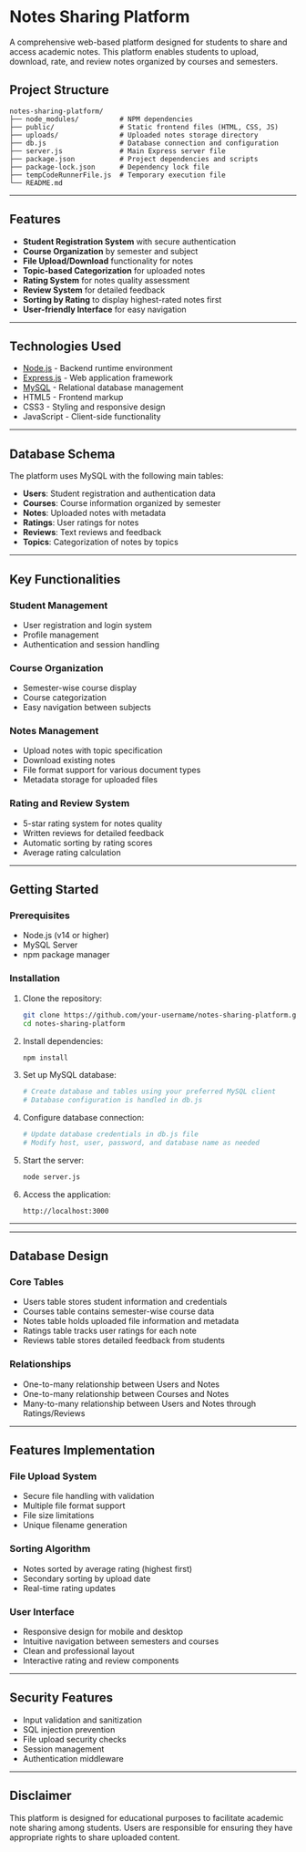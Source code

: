 # Notes Sharing Platform

A comprehensive web-based platform designed for students to share and access academic notes. This platform enables students to upload, download, rate, and review notes organized by courses and semesters.

## Project Structure

```
notes-sharing-platform/
├── node_modules/          # NPM dependencies
├── public/                # Static frontend files (HTML, CSS, JS)
├── uploads/               # Uploaded notes storage directory
├── db.js                  # Database connection and configuration
├── server.js              # Main Express server file
├── package.json           # Project dependencies and scripts
├── package-lock.json      # Dependency lock file
├── tempCodeRunnerFile.js  # Temporary execution file
└── README.md
```

---
## Features
- **Student Registration System** with secure authentication
- **Course Organization** by semester and subject
- **File Upload/Download** functionality for notes
- **Topic-based Categorization** for uploaded notes
- **Rating System** for notes quality assessment
- **Review System** for detailed feedback
- **Sorting by Rating** to display highest-rated notes first
- **User-friendly Interface** for easy navigation

---
## Technologies Used
- [Node.js](https://nodejs.org/) - Backend runtime environment
- [Express.js](https://expressjs.com/) - Web application framework
- [MySQL](https://www.mysql.com/) - Relational database management
- HTML5 - Frontend markup
- CSS3 - Styling and responsive design
- JavaScript - Client-side functionality

---
## Database Schema
The platform uses MySQL with the following main tables:
- **Users**: Student registration and authentication data
- **Courses**: Course information organized by semester
- **Notes**: Uploaded notes with metadata
- **Ratings**: User ratings for notes
- **Reviews**: Text reviews and feedback
- **Topics**: Categorization of notes by topics

---
## Key Functionalities

### Student Management
- User registration and login system
- Profile management
- Authentication and session handling

### Course Organization
- Semester-wise course display
- Course categorization
- Easy navigation between subjects

### Notes Management
- Upload notes with topic specification
- Download existing notes
- File format support for various document types
- Metadata storage for uploaded files

### Rating and Review System
- 5-star rating system for notes quality
- Written reviews for detailed feedback
- Automatic sorting by rating scores
- Average rating calculation

---
## Getting Started

### Prerequisites
- Node.js (v14 or higher)
- MySQL Server
- npm package manager

### Installation
1. Clone the repository:
   ```bash
   git clone https://github.com/your-username/notes-sharing-platform.git
   cd notes-sharing-platform
   ```

2. Install dependencies:
   ```bash
   npm install
   ```

3. Set up MySQL database:
   ```bash
   # Create database and tables using your preferred MySQL client
   # Database configuration is handled in db.js
   ```

4. Configure database connection:
   ```bash
   # Update database credentials in db.js file
   # Modify host, user, password, and database name as needed
   ```

5. Start the server:
   ```bash
   node server.js
   ```

6. Access the application:
   ```
   http://localhost:3000
   ```

---

---
## Database Design

### Core Tables
- Users table stores student information and credentials
- Courses table contains semester-wise course data
- Notes table holds uploaded file information and metadata
- Ratings table tracks user ratings for each note
- Reviews table stores detailed feedback from students

### Relationships
- One-to-many relationship between Users and Notes
- One-to-many relationship between Courses and Notes
- Many-to-many relationship between Users and Notes through Ratings/Reviews

---
## Features Implementation

### File Upload System
- Secure file handling with validation
- Multiple file format support
- File size limitations
- Unique filename generation

### Sorting Algorithm
- Notes sorted by average rating (highest first)
- Secondary sorting by upload date
- Real-time rating updates

### User Interface
- Responsive design for mobile and desktop
- Intuitive navigation between semesters and courses
- Clean and professional layout
- Interactive rating and review components

---
## Security Features
- Input validation and sanitization
- SQL injection prevention
- File upload security checks
- Session management
- Authentication middleware

---
## Disclaimer
This platform is designed for educational purposes to facilitate academic note sharing among students. Users are responsible for ensuring they have appropriate rights to share uploaded content.
